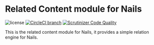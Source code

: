 # Related Content module for Nails

![license](https://img.shields.io/badge/license-MIT-green.svg)
[![CircleCI branch](https://img.shields.io/circleci/project/github/nails/module-related-content.svg)](https://circleci.com/gh/nails/module-related-content)
[![Scrutinizer Code Quality](https://scrutinizer-ci.com/g/nails/module-related-content/badges/quality-score.png)](https://scrutinizer-ci.com/g/nails/module-related-content)

This is the related content module for Nails, it provides a simple relation engine for Nails.
